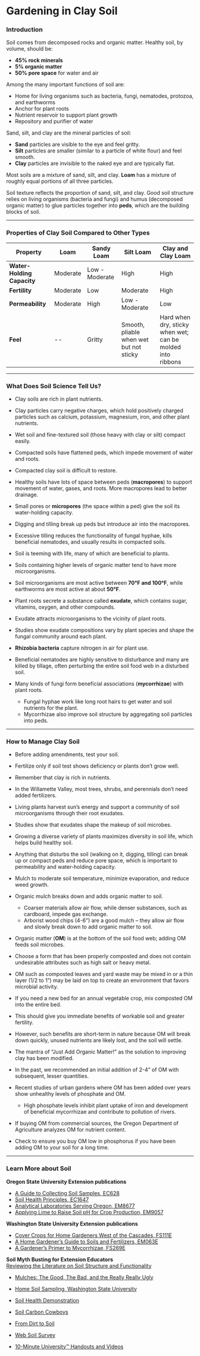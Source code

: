 # Gardening in Clay Soil

### Introduction

Soil comes from decomposed rocks and organic matter. Healthy soil, by volume, should be:
- **45% rock minerals**
- **5% organic matter**
- **50% pore space** for water and air

Among the many important functions of soil are:
- Home for living organisms such as bacteria, fungi, nematodes, protozoa, and earthworms
- Anchor for plant roots
- Nutrient reservoir to support plant growth
- Repository and purifier of water

Sand, silt, and clay are the mineral particles of soil:
- **Sand** particles are visible to the eye and feel gritty.
- **Silt** particles are smaller (similar to a particle of white flour) and feel smooth.
- **Clay** particles are invisible to the naked eye and are typically flat.

Most soils are a mixture of sand, silt, and clay. **Loam** has a mixture of roughly equal portions of all three particles.

Soil texture reflects the proportion of sand, silt, and clay. Good soil structure relies on living organisms (bacteria and fungi) and humus (decomposed organic matter) to glue particles together into **peds**, which are the building blocks of soil.

---

### Properties of Clay Soil Compared to Other Types

| Property                   | Loam     | Sandy Loam     | Silt Loam      | Clay and Clay Loam                                |
|----------------------------|----------|----------------|----------------|---------------------------------------------------|
| **Water-Holding Capacity** | Moderate | Low - Moderate | High           | High                                              |
| **Fertility**              | Moderate | Low            | Moderate       | High                                              |
| **Permeability**           | Moderate | High           | Low - Moderate | Low                                               |
| **Feel**                   | --       | Gritty         | Smooth, pliable when wet but not sticky | Hard when dry, sticky when wet; can be molded into ribbons |

---

### What Does Soil Science Tell Us?

- Clay soils are rich in plant nutrients.
- Clay particles carry negative charges, which hold positively charged particles such as calcium, potassium, magnesium, iron, and other plant nutrients.

- Wet soil and fine-textured soil (those heavy with clay or silt) compact easily.
- Compacted soils have flattened peds, which impede movement of water and roots.
- Compacted clay soil is difficult to restore.
- Healthy soils have lots of space between peds (**macropores**) to support movement of water, gases, and roots. More macropores lead to better drainage.

- Small pores or **micropores** (the space within a ped) give the soil its water-holding capacity.

- Digging and tilling break up peds but introduce air into the macropores.
- Excessive tilling reduces the functionality of fungal hyphae, kills beneficial nematodes, and usually results in compacted soils.

- Soil is teeming with life, many of which are beneficial to plants.
- Soils containing higher levels of organic matter tend to have more microorganisms.
- Soil microorganisms are most active between **70°F and 100°F**, while earthworms are most active at about **50°F**.

- Plant roots secrete a substance called **exudate**, which contains sugar, vitamins, oxygen, and other compounds.
- Exudate attracts microorganisms to the vicinity of plant roots.
- Studies show exudate compositions vary by plant species and shape the fungal community around each plant.

- **Rhizobia bacteria** capture nitrogen in air for plant use.
- Beneficial nematodes are highly sensitive to disturbance and many are killed by tillage, often perturbing the entire soil food web in a disturbed soil.
- Many kinds of fungi form beneficial associations (**mycorrhizae**) with plant roots.
  - Fungal hyphae work like long root hairs to get water and soil nutrients for the plant.
  - Mycorrhizae also improve soil structure by aggregating soil particles into peds.

---

### How to Manage Clay Soil

- Before adding amendments, test your soil.
- Fertilize only if soil test shows deficiency or plants don’t grow well.
- Remember that clay is rich in nutrients.
- In the Willamette Valley, most trees, shrubs, and perennials don’t need added fertilizers.

- Living plants harvest sun’s energy and support a community of soil microorganisms through their root exudates.
- Studies show that exudates shape the makeup of soil microbes.
- Growing a diverse variety of plants maximizes diversity in soil life, which helps build healthy soil.

- Anything that disturbs the soil (walking on it, digging, tilling) can break up or compact peds and reduce pore space, which is important to permeability and water-holding capacity.

- Mulch to moderate soil temperature, minimize evaporation, and reduce weed growth.
- Organic mulch breaks down and adds organic matter to soil.
  - Coarser materials allow air flow, while denser substances, such as cardboard, impede gas exchange.
  - Arborist wood chips (4-6”) are a good mulch – they allow air flow and slowly break down to add organic matter to soil.

- Organic matter (**OM**) is at the bottom of the soil food web; adding OM feeds soil microbes.
- Choose a form that has been properly composted and does not contain undesirable attributes such as high salt or heavy metal.
- OM such as composted leaves and yard waste may be mixed in or a thin layer (1/2 to 1”) may be laid on top to create an environment that favors microbial activity.

- If you need a new bed for an annual vegetable crop, mix composted OM into the entire bed.
- This should give you immediate benefits of workable soil and greater fertility.
- However, such benefits are short-term in nature because OM will break down quickly, unused nutrients are likely lost, and the soil will settle.

- The mantra of “Just Add Organic Matter!” as the solution to improving clay has been modified.
- In the past, we recommended an initial addition of 2-4” of OM with subsequent, lesser quantities.
- Recent studies of urban gardens where OM has been added over years show unhealthy levels of phosphate and OM.
  - High phosphate levels inhibit plant uptake of iron and development of beneficial mycorrhizae and contribute to pollution of rivers.
- If buying OM from commercial sources, the Oregon Department of Agriculture analyzes OM for nutrient content.
- Check to ensure you buy OM low in phosphorus if you have been adding OM to your soil for a long time.

---

### Learn More about Soil


**Oregon State University Extension publications**
- [A Guide to Collecting Soil Samples, EC628](https://catalog.extension.oregonstate.edu/)
- [Soil Health Principles, EC1647](https://catalog.extension.oregonstate.edu/)
- [Analytical Laboratories Serving Oregon, EM8677](https://catalog.extension.oregonstate.edu/)
- [Applying Lime to Raise Soil pH for Crop Production, EM9057](https://catalog.extension.oregonstate.edu/)

**Washington State University Extension publications**
- [Cover Crops for Home Gardeners West of the Cascades, FS111E](https://pubs.extension.wsu.edu/extension-publications)
- [A Home Gardener’s Guide to Soils and Fertilizers, EM063E](https://pubs.extension.wsu.edu/extension-publications)
- [A Gardener’s Primer to Mycorrhizae, FS269E](https://pubs.extension.wsu.edu/extension-publications)

**Soil Myth Busting for Extension Educators**  
[Reviewing the Literature on Soil Structure and Functionality](https://www.nacaa.com/journal/index.php?jid=1024)


- [Mulches: The Good, The Bad, and the Really Really Ugly](https://www.youtube.com/watch?v=NXL9n2KNm1E)
- [Home Soil Sampling, Washington State University](https://www.youtube.com/watch?v=0tRQUPDRiDU)
- [Soil Health Demonstration](https://video.search.yahoo.com/yhs/search?p=ray+archuleta%27s+soil+health+demo+2014+custom)
- [Soil Carbon Cowboys](https://www.youtube.com/watch?v=ZGvVli0OTrQ)
- [From Dirt to Soil](https://video.search.yahoo.com/yhs/search?p=gabe+brown+cover+crops)


- [Web Soil Survey](http://www.websoilsurvey.sc.egov/)
- [10-Minute University™ Handouts and Videos](http://www.cmastergardeners.org/10-minute-university)
